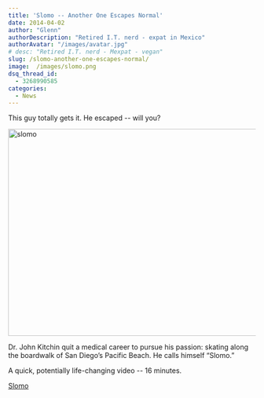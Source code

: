 ```yaml
---
title: 'Slomo -- Another One Escapes Normal'
date: 2014-04-02
author: "Glenn"
authorDescription: "Retired I.T. nerd - expat in Mexico"
authorAvatar: "/images/avatar.jpg"
# desc: "Retired I.T. nerd - Mexpat - vegan"
slug: /slomo-another-one-escapes-normal/
image:  /images/slomo.png
dsq_thread_id:
  - 3268990585
categories:
  - News
---
```

This guy totally gets it. He escaped -- will you?

[<img class="alignnone size-foundation-featured-image wp-image-3639" src="https://vagabondians.com/wp-content/uploads/2014/04/slomo-900x507.png" alt="slomo" width="750" height="422" />][1]

Dr. John Kitchin quit a medical career to pursue his passion: skating along the boardwalk of San Diego’s Pacific Beach. He calls himself “Slomo.”

A quick, potentially life-changing video -- 16 minutes.

<a title="Slomo" href="https://nyti.ms/1s0fcv2" target="_blank">Slomo</a>

 [1]: https://nyti.ms/1s0fcv2
